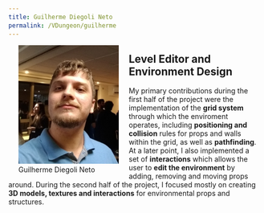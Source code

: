 ```yaml
---
title: Guilherme Diegoli Neto
permalink: /VDungeon/guilherme
---
```



<figure style="float:left; margin:0 20px">
  <img src="/assets/images/vdungeon/guilherme.jpg" alt="guilherme portrait photo" style="width:200px">
  <figcaption>Guilherme Diegoli Neto</figcaption>
</figure> 

## Level Editor and Environment Design
My primary contributions during the first half of the project were the implementation of the **grid system** through which the enviroment operates, including 
**positioning and collision** rules for props and walls within the grid, as well as **pathfinding**. At a later point, I also implemented a set of **interactions**
which allows the user to **edit the environment** by adding, removing and moving props around. During the second half of the project, I focused mostly on creating 
**3D models, textures and interactions** for environmental props and structures.

